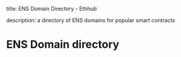 title: ENS Domain Directory - Ethhub`  

description: a directory of ENS domains for popular smart contracts

# ENS Domain directory
